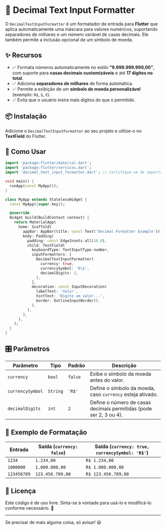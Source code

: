 # 📌 Decimal Text Input Formatter

O `DecimalTextInputFormatter` é um formatador de entrada para **Flutter** que aplica automaticamente uma máscara para valores numéricos, suportando separadores de milhares e um número variável de casas decimais. Ele também permite a inclusão opcional de um símbolo de moeda.  

## ✨ Recursos  

- ✅ Formata números automaticamente no estilo **"9.999.999.999,00"**, com suporte para **casas decimais customizáveis** e até **17 dígitos no total**.  
- ✅ Adiciona **separadores de milhares** de forma automática.  
- ✅ Permite a exibição de um **símbolo de moeda personalizável** (exemplo: `R$`, `$`, `€`).  
- ✅ Evita que o usuário insira mais dígitos do que o permitido.  

## 📦 Instalação  

Adicione o `DecimalTextInputFormatter` ao seu projeto e utilize-o no **TextField** do Flutter.  

## 🚀 Como Usar  

```dart
import 'package:flutter/material.dart';
import 'package:flutter/services.dart';
import 'decimal_text_input_formatter.dart'; // Certifique-se de importar o arquivo correto

void main() {
  runApp(const MyApp());
}

class MyApp extends StatelessWidget {
  const MyApp({super.key});

  @override
  Widget build(BuildContext context) {
    return MaterialApp(
      home: Scaffold(
        appBar: AppBar(title: const Text('Decimal Formatter Example')),
        body: Padding(
          padding: const EdgeInsets.all(16.0),
          child: TextField(
            keyboardType: TextInputType.number,
            inputFormatters: [
              DecimalTextInputFormatter(
                currency: true,
                currencySymbol: 'R\$',
                decimalDigits: 2,
              ),
            ],
            decoration: const InputDecoration(
              labelText: 'Valor',
              hintText: 'Digite um valor...',
              border: OutlineInputBorder(),
            ),
          ),
        ),
      ),
    );
  }
}
```

## 🎛️ Parâmetros  

| Parâmetro         | Tipo    | Padrão  | Descrição |
|------------------|--------|--------|------------|
| `currency`       | `bool` | `false` | Exibe o símbolo da moeda antes do valor. |
| `currencySymbol` | `String` | `'R$'` | Define o símbolo da moeda, caso `currency` esteja ativado. |
| `decimalDigits`  | `int`  | `2`    | Define o número de casas decimais permitidas (pode ser 2, 3 ou 4). |

## 📌 Exemplo de Formatação  

| Entrada  | Saída (`currency: false`) | Saída (`currency: true, currencySymbol: 'R$'`) |
|---------|-------------------|----------------------------|
| `1234`  | `1.234,00`        | `R$ 1.234,00`              |
| `1000000` | `1.000.000,00`  | `R$ 1.000.000,00`          |
| `123456789` | `123.456.789,00` | `R$ 123.456.789,00`    |

## 📜 Licença  

Este código é de uso livre. Sinta-se à vontade para usá-lo e modificá-lo conforme necessário. 🚀  

---

Se precisar de mais alguma coisa, só avisar! 😃